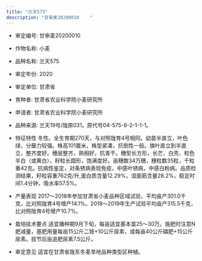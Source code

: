 ```yaml
---
title: "兰天575"
description: "甘审麦20200010	 "
---
```

* 审定编号:  甘审麦20200010	 

*  作物名称:  小麦

*  品种名称:  兰天575

*  审定年份:  2020

*  审定单位:  甘肃省

* 育种者:  甘肃省农业科学院小麦研究所

*  申请者:  甘肃省农业科学院小麦研究所

*  品种来源:  兰天19号/陇原031。原代号04-575-8-2-1-1-1。

*  特征特性
冬性。全生育期270天，与对照陇育4号相同。幼苗半直立，叶色绿，分蘖力较强。株高101厘米，株型紧凑，抗倒性一般。旗叶直立到半直立，整齐度好。穗层整齐，熟相好，抗青干。穗型长方形，长芒、白壳、粒色半白（或黄白），籽粒长圆形，饱满度好。亩穗数34万穗，穗粒数35粒，千粒重42克。抗病性鉴定，对条锈病表现免疫，中感叶锈病，中感白粉病。品质检测结果，籽粒容重762克/升,蛋白质含量12.29%，湿面筋含量28.2%，稳定时间1.4分钟，吸水率57.5%。

*  产量表现
2017～2018年参加甘肃省小麦品种区域试验，平均亩产301.0千克，比对照陇育4号增产14.1%。2018～2019年生产试验平均亩产315.5千克，比对照陇育4号增产10.7%。

*  栽培技术要点
适宜播种期9月下旬，每亩适宜基本苗25～30万。施肥时注意N肥减量，基肥用量每亩15公斤二铵+10公斤尿素，或每亩40公斤磷肥+15公斤尿素。拔节后亩追肥尿素7.5公斤。

*  审定意见
适宜在甘肃省陇东冬麦旱地品种类型区种植。
